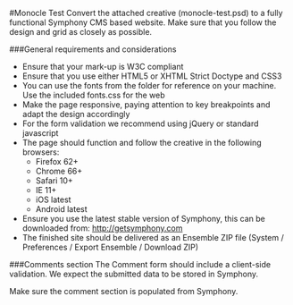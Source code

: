 #Monocle Test
Convert the attached creative (monocle-test.psd) to a fully functional Symphony CMS based website. Make sure that you follow the design and grid as closely as possible.

###General requirements and considerations
- Ensure that your mark-up is W3C compliant
- Ensure that you use either HTML5 or XHTML Strict Doctype and CSS3
- You can use the fonts from the folder for reference on your machine. Use the included fonts.css for the web
- Make the page responsive, paying attention to key breakpoints and adapt the design accordingly
- For the form validation we recommend using jQuery or standard javascript
- The page should function and follow the creative in the following browsers:
    - Firefox 62+
    - Chrome 66+
    - Safari 10+
    - IE 11+
    - iOS latest
    - Android latest
- Ensure you use the latest stable version of Symphony, this can be downloaded from: http://getsymphony.com
- The finished site should be delivered as an Ensemble ZIP file (System / Preferences / Export Ensemble / Download ZIP)

###Comments section
The Comment form should include a client-side validation. We expect the submitted data to be stored in Symphony.

Make sure the comment section is populated from Symphony.